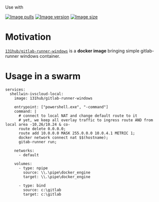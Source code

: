 Use with

[![Image pulls](https://img.shields.io/docker/pulls/131hub/gitlab-runner-windows)](https://hub.docker.com/r/131hub/gitlab-runner-windows)
[![Image version](https://img.shields.io/docker/v/131hub/gitlab-runner-windows)](https://hub.docker.com/r/131hub/gitlab-runner-windows)
[![Image size](https://img.shields.io/docker/image-size/131hub/gitlab-runner-windows)](https://hub.docker.com/r/131hub/gitlab-runner-windows)



# Motivation

[`131hub/gitlab-runner-windows`](https://hub.docker.com/r/131hub/gitlab-runner-windows) is a **docker image** bringing simple gitlab-runner windows container.



# Usage in a swarm
```
services:
  shellwin-ivscloud-local:
    image: 131hub/gitlab-runner-windows

    entrypoint: ["powershell.exe", "-command"]
    command: |
      # connect to local NAT and change default route to it
      # yet, we keep all overlay traffic to ingress route AND from local area -10.26/10.24 & co-
      route delete 0.0.0.0;
      route add 10.0.0.0 MASK 255.0.0.0 10.0.4.1 METRIC 1;
      docker network connect nat $$(hostname);
      gitab-runner run;

    networks:
      - default

    volumes:
      - type: npipe
        source: \\.\pipe\docker_engine
        target: \\.\pipe\docker_engine

      - type: bind
        source: c:\gitlab
        target: c:\gitlab

```

